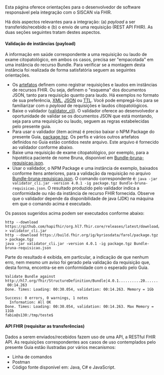 Esta página oferece orientações para o desenvolvedor
de software responsável pela integração com o SISCAN via FHIR. 

Há dois aspectos relevantes para a integração: (a) _payload_ a ser transferido/recebido e (b) o envio de uma requisição (REST API FHIR). As duas seções seguintes tratam destes aspectos.

#### Validação de instâncias (payload)
A informação em saúde correspondente a uma requisição ou laudo de exame citopatológico, em ambos os casos, precisa ser "empacotada" em uma instância do recurso Bundle. Para verificar se a montagem desta instância foi realizada de forma satisfatória seguem as seguintes orientações.

- Os [artefatos](artifacts.html) definem como registrar requisições e laudos em instâncias de recursos FHIR. Ou seja, definem o "esquema" dos documentos JSON, tanto para requisição quanto para laudo. Há exemplos no formato de sua preferência, [XML](examples.xml.zip), [JSON](examples.json.zip) ou [TTL](examples.ttl.zip). Você pode empregá-los para se familiarizar com o _payload_ de requisições e laudos citopatológicos. 
- Baixe o validador ([validator_cli](https://github.com/hapifhir/org.hl7.fhir.core/releases/latest/download/validator_cli.jar)). O validador oferece ao desenvolvedor a oportunidade de validar se os documentos JSON que está montando, seja para uma requisição ou laudo, seguem as regras estabelecidas pelo presente guia. 
- Para usar o validador (item acima) é preciso baixar o NPM Package do presente Guia, [package.tgz](package.tgz). Os perfis e vários outros artefatos definidos no Guia estão contidos neste arquivo. Este arquivo é fornecido ao validador conforme abaixo.
- Baixe uma requisição de exame citopatológico, por exemplo, para a hipotética paciente de nome Bruna, disponível em [Bundle-bruna-requisicao.json](https://build.fhir.org/ig/kyriosdata/farol/Bundle-bruna-requisicao.json).
- Usar o validador, o NPM Package e uma instância de exemplo, baixados conforme itens anteriores, para a validação da requisição no arquivo [Bundle-bruna-requisicao.json](https://build.fhir.org/ig/kyriosdata/farol/Bundle-bruna-requisicao.json). O comando correspondente é: `java -jar validator_cli.jar -version 4.0.1 -ig package.tgz Bundle-bruna-requisicao.json`. O resultado produzido pelo validador indica a conformidade ou não da instância de recurso FHIR fornecida. Observe que o validador depende da disponibilidade de java (JDK) na máquina em que o comando acima é executado.

Os passos sugeridos acima podem ser executados conforme abaixo:
```
http --download https://github.com/hapifhir/org.hl7.fhir.core/releases/latest/download/validator_cli.jar > validator_cli.jar
http --download https://build.fhir.org/ig/kyriosdata/farol/package.tgz > package.tgz
java -jar validator_cli.jar -version 4.0.1 -ig package.tgz Bundle-bruna-requisicao.json
```

Parte do resultado é exibida, em particular, a indicação de que nenhum erro, nem mesmo um aviso foi gerado pela validação da requisição que, desta forma, 
encontra-se em conformidade com o esperado pelo Guia.

```
Validate Bundle against http://hl7.org/fhir/StructureDefinition/Bundle|4.0.1..........20..........40..........60..........80.........|
 00:14.263
Done. Times: Loading: 00:30.054, validation: 00:14.263. Memory = 1Gb

Success: 0 errors, 0 warnings, 1 notes
  Information: All OK
Done. Times: Loading: 00:30.054, validation: 00:14.263. Max Memory = 11Gb
fabio@s130:/tmp/teste$ 
```

#### API FHIR (requisitar as transferências)
Dados a serem enviados/recebidos fazem uso de uma API, a RESTful FHIR API. 
As requisições correspondentes aos casos de uso contemplados pelo presente Guia 
estão ilustradas por vários mecanismos:

- Linha de comandos
- Postman
- Código fonte disponível em: Java, C# e JavaScript. 

